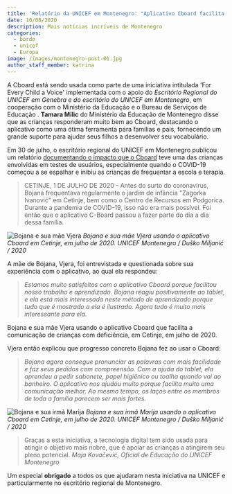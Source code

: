```yaml
---
title: 'Relatório da UNICEF em Montenegro: "Aplicativo Cboard facilita a comunicação para crianças com deficiência"'
date: 10/08/2020
description: Mais notícias incríveis de Montenegro
categories:
  - bordo
  - unicef
  - Europa
image: /images/montenegro-post-01.jpg
author_staff_member: katrina
---
```

A Cboard está sendo usada como parte de uma iniciativa intitulada 'For Every Child a Voice' implementada com o apoio do *Escritório Regional do UNICEF em Genebra e do escritório do UNICEF em Montenegro*, em cooperação com o Ministério da Educação e o Bureau de Serviços de Educação . **Tamara Milic** do Ministério da Educação de Montenegro disse que as crianças responderam muito bem ao Cboard, destacando o aplicativo como uma ótima ferramenta para famílias e pais, fornecendo um grande suporte para ajudar seus filhos a desenvolver seu vocabulário.

Em 30 de julho, o escritório regional do UNICEF em Montenegro publicou um relatório [documentando o impacto que o Cboard](https://www.unicef.org/montenegro/en/stories/c-board-application-makes-communication-easier-children-disabilities) teve uma das crianças envolvidas em testes de usuários, especialmente quando o COVID-19 começou a se espalhar e inibiu as crianças de frequentar a escola e terapia.

> CETINJE, 1 DE JULHO DE 2020 - Antes do surto do coronavírus, Bojana frequentava regularmente o jardim de infância "Zagorka Ivanović" em Cetinje, bem como o Centro de Recursos em Podgorica. Durante a pandemia de COVID-19, isso não era mais possível. Foi então que o aplicativo C-Board passou a fazer parte do dia a dia dessa família.

![Bojana e sua mãe Vjera](/images/montenegro-post-02.jpg) *Bojana e sua mãe Vjera usando o aplicativo Cboard em Cetinje, em julho de 2020. UNICEF Montenegro / Duško Miljanić / 2020*

A mãe de Bojana, Vjera, foi entrevistada e questionada sobre sua experiência com o aplicativo, ao qual ela respondeu:
> *Estamos muito satisfeitos com o aplicativo Cboard porque facilitou nosso trabalho e aprendizado. Bojana reagiu positivamente ao tablet, e ela está mais interessada neste método de aprendizado porque tudo que é mostrado a ela é ilustrado. Agora tudo é muito mais interessante para ela.*

Bojana e sua mãe Vjera usando o aplicativo Cboard que facilita a comunicação de crianças com deficiência, em Cetinje, em julho de 2020.

Vjera então explicou que progresso concreto Bojana fez ao usar o Cboard:

> *Bojana agora consegue pronunciar as palavras com mais facilidade e faz seus pedidos com compreensão. Com a ajuda do tablet, ela aprendeu a pedir sabonete, papel higiênico ou toalha quando vai ao banheiro. O aplicativo nos ajudou muito porque facilita muito uma comunicação melhor. Ao mesmo tempo, os laços entre os membros de toda a família parecem ser mais fortes.*

![Bojana e sua irmã Marija](/images/montenegro-post-03.jpg) *Bojana e sua irmã Marija usando o aplicativo Cboard em Cetinje, em julho de 2020. UNICEF Montenegro / Duško Miljanić / 2020*

> Graças a esta iniciativa, a tecnologia digital tem sido usada para atingir o objetivo mais nobre, que é apoiar as crianças a atingirem seu pleno potencial. *Maja Kovačević, Oficial de Educação do UNICEF Montenegro*


Um especial **obrigado** a todos os que ajudaram nesta iniciativa na UNICEF e particularmente no escritório regional de Montenegro. 
